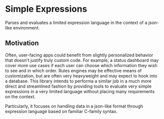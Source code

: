 # Simple Expressions

Parses and evaluates a limited expression language in the context of a json-like environment.

## Motivation

Often, user-facing apps could benefit from slightly personalized behavior that doesn't justify truly custom code. For example, a status dashboard may cover more use cases if each user can choose which information they wish to see and in which order. Rules engines may be effective means of customization, but are often very heavyweight and may expect to hook into a database. This library intends to performa a similar job in a much more direct and streamlined fashion by providing tools to evaluate very simple expressions in a very limited language without placing many requirements on the context.

Particularly, it focuses on handling data in a json-like format through expression language based on familiar C-family syntax.
